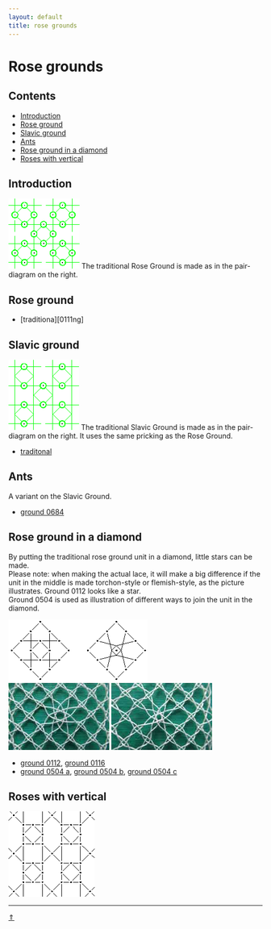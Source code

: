```yaml
---
layout: default
title: rose grounds
---
```


# Rose grounds

## Contents
* [Introduction](#introduction)
* [Rose ground](#rose-ground)
* [Slavic ground](#slavic-ground)
* [Ants](#ants)
* [Rose ground in a diamond](#rose-ground-in-a-diamond)
* [Roses with vertical](#roses-with-vertical)


## Introduction
![roseground][p-rose-wt]
The traditional Rose Ground is made as in the pair-diagram on the right.     
<p style="clear: both"></p>

[p-rose-wt]: ../images_wt/tradrose.png?align=right "traditional rose ground"

## Rose ground
* [traditiona][0111ng]

[0001ng]: https://d-bl.github.io/GroundForge/tiles?patchWidth=12&patchHeight=16&d1=ct&c1=ctct&b1=ct&a1=ctct&d2=ctct&b2=ctct&tile=5831,-4-7&tileStitch=ctct&shiftColsSW=-2&shiftRowsSW=2&shiftColsSE=2&shiftRowsSE=2

## Slavic ground
![slavicground][p-slav-wt]
The traditional Slavic Ground is made as in the pair-diagram on the right. It uses the same pricking as the Rose Ground.
<p style="clear: both"></p>

* [traditonal][0671ng]

[0671ng]: https://d-bl.github.io/GroundForge/tiles?patchWidth=12&patchHeight=16&d1=ct&c1=ctct&b1=ct&a1=ctct&d2=ct&b2=ct&tile=5831,-4-7&tileStitch=ctct&shiftColsSW=-2&shiftRowsSW=2&shiftColsSE=2&shiftRowsSE=2

[p-slav-wt]: ../images_wt/tradslav.png?align=right "traditional slavic ground"

## Ants
A variant on the Slavic Ground.

* [ground 0684][0684lg]

[0684lg]: https://d-bl.github.io/GroundForge/tiles?patchWidth=12&patchHeight=16&d1=ctc&c1=ctctc&b1=ctc&a1=tctc&d2=c&b2=c&tile=5831,-4-7&tileStitch=ctct&shiftColsSW=-2&shiftRowsSW=2&shiftColsSE=2&shiftRowsSE=2

## Rose ground in a diamond
By putting the traditional rose ground unit in a diamond, little stars can be made.                 
Please note: when making the actual lace, it will make a big difference if the unit in the middle is made torchon-style or flemish-style, as the picture illustrates. Ground 0112 looks like a star.    
Ground 0504 is used as illustration of different ways to join the unit in the diamond.

![torchon-flemish][pic-tor-flem]      
![photo-0112-torchon][ph-0112-t] ![photo-0112-flemish][ph-0112-f]   
* [ground 0112][T-0112], [ground 0116][T-0116]
* [ground 0504 a][T-0504-a], [ground 0504 b][T-0504-b], [ground 0504 c][T-0504-c]

[pic-tor-flem]: ../images_wt/gf-tor-vl.png "torchon - flemish"
[ph-0112-t]: ../photos/ph-0112-t.jpg "ground 0112"
[ph-0112-f]: ../photos/ph-0112-f.jpg "ground 0112"

[T-0112]: https://d-bl.github.io/GroundForge/tiles?patchWidth=12&patchHeight=12&a1=ctc&b1=ctt&c1=ctctt&e1=ctctt&f1=ctt&b2=ctctt&c2=c&d2=ctct&e2=c&f2=ctctt&a3=ctctt&c3=ctcr&e3=ctcl&tile=586-21,-48317,5-4-7-&footsideStitch=ctctt&tileStitch=ctct&headsideStitch=ctctt&shiftColsSW=-3&shiftRowsSW=3&shiftColsSE=3&shiftRowsSE=3
[T-0116]: https://d-bl.github.io/GroundForge/tiles?patchWidth=12&patchHeight=12&f1=c&e1=ctcr&c1=ctcl&b1=c&a1=ctctc&f2=ctcr&e2=c&d2=ctctc&c2=c&b2=ctcl&e3=ctc&c3=ctc&a3=ctct&tile=586-21,-48317,5-4-7-&footsideStitch=ctctt&tileStitch=ctct&headsideStitch=ctctt&shiftColsSW=-3&shiftRowsSW=3&shiftColsSE=3&shiftRowsSE=3
[T-0504-a]: https://d-bl.github.io/GroundForge/tiles?patchWidth=12&patchHeight=12&f1=c&e1=ctcr&c1=ctcl&b1=c&a1=tctctc&f2=ctcr&e2=c&d2=ctctct&c2=c&b2=ctcl&e3=crc&c3=clc&a3=ctct&tile=586-21,-48317,5-4-7-&footsideStitch=ctctt&tileStitch=ctct&headsideStitch=ctctt&shiftColsSW=-3&shiftRowsSW=3&shiftColsSE=3&shiftRowsSE=3
[T-0504-b]: https://d-bl.github.io/GroundForge/tiles?patchWidth=12&patchHeight=12&f1=ct&e1=ctct&c1=ctct&b1=ct&a1=tctctc&f2=ctct&e2=c&d2=ctctct&c2=c&b2=ctct&e3=crc&c3=clc&a3=ctct&tile=586-21,-48317,5-4-7-&footsideStitch=ctctt&tileStitch=ctct&headsideStitch=ctctt&shiftColsSW=-3&shiftRowsSW=3&shiftColsSE=3&shiftRowsSE=3
[T-0504-c]: https://d-bl.github.io/GroundForge/tiles?patchWidth=12&patchHeight=12&f1=tct&e1=ctct&c1=ctct&b1=tct&a1=tctctc&f2=ctct&e2=ct&d2=ctctct&c2=ct&b2=ctct&e3=crc&c3=clc&a3=ctct&tile=586-21,-48317,5-4-7-&footsideStitch=ctctt&tileStitch=ctct&headsideStitch=ctctt&shiftColsSW=-3&shiftRowsSW=3&shiftColsSE=3&shiftRowsSE=3


## Roses with vertical
[![roses with vertical][p-3115]][t-3115]
<p style="clear: both"></p>

[p-3115]: ../images_wt/gf-wt-g31.png?align=left "ground 3115"
[t-3115]: https://d-bl.github.io/GroundForge/tiles?patchWidth=12&patchHeight=16&b1=tctct&a2=c&c2=c&d2=tctctc&a3=ctc&c3=ctc&a4=c&c4=c&d4=ctctct&tile=-5--,B-C3,7-4-,8-15&footsideStitch=ctctt&tileStitch=c&headsideStitch=ctctt&shiftColsSW=0&shiftRowsSW=4&shiftColsSE=4&shiftRowsSE=4


***
[&uArr;]()
